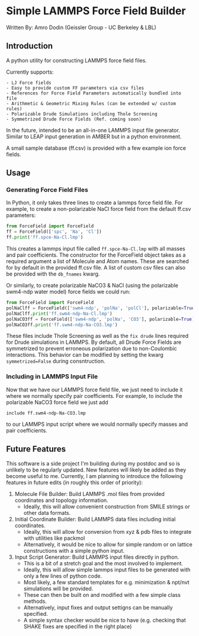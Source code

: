 # Simple LAMMPS Force Field Builder
Written By: Amro Dodin (Geissler Group - UC Berkeley & LBL)

## Introduction

A python utility for constructing LAMMPS force field files.

Currently supports:

    - LJ Force fields
    - Easy to provide custom FF parameters via csv files
    - References for Force Field Parameters automatically bundled into file
    - Arithmetic & Geometric Mixing Rules (can be extended w/ custom rules)
    - Polarizable Drude Simulations including Thole Screening
    - Symmetrized Drude Force Fields (Ref. coming soon)

In the future, intended to be an all-in-one LAMMPS input file generator.
Similar to LEAP input generation in AMBER but in a python environment.

A small sample database (ff.csv) is provided with a few example ion force fields.

## Usage 

### Generating Force Field Files

In Python, it only takes three lines to create a lammps force field file.
For example, to create a non-polarizable NaCl force field from the default ff.csv parameters:

```python
from ForceField import ForceField
ff = ForceField(['spc', 'Na', 'Cl'])
ff.print('ff.spce-Na-Cl.lmp')
```

This creates a lammps input file called ```ff.spce-Na-Cl.lmp``` with all masses and pair coefficients.
The constructor for the ForceField object takes as a required argument a list  of Molecule and Atom names.
These are searched for by default in the provided ff.csv file. 
A list of custom csv files can also be provided with the ```db_fnames``` kwarg.

Or similarly, to create polarizable NaCO3 & NaCl (using the polarizable swm4-ndp water model) force fields we could run:

```python
from ForceField import ForceField
polNaClff = ForceField(['swm4-ndp', 'polNa', 'polCl'], polarizable=True)
polNaClff.print('ff.swm4-ndp-Na-Cl.lmp')
polNaCO3ff = ForceField(['swm4-ndp', 'polNa', 'CO3'], polarizable=True)
polNaCO3ff.print('ff.swm4-ndp-Na-CO3.lmp')
```

These files include Thole Screening as well as the ```fix drude``` lines required for Drude simulations in LAMMPS.
By default, all Drude Force Fields are symmetrized to prevent erroneous polarization due to non-Coulombic interactions.
This behavior can be modified by setting the kwarg ```symmetrized=False``` during consntruction.

### Including in LAMMPS Input File

Now that we have our LAMMPS force field file, we just need to include it where we normally specify pair coefficients.
For example, to include the polarizable NaCO3 force field we just add

```
include ff.swm4-ndp-Na-CO3.lmp
```

to our LAMMPS input script where we would normally specify masses and pair coefficients.

## Future Features

This software is a side project I'm building during my postdoc and so is unlikely to be regularly updated. 
New features will likely be added as they become useful to me.
Currently, I am planning to introduce the following features in future edits (in roughly this order of priority):

1. Molecule File Builder: Build LAMMPS .mol files from provided coordinates and topology information.
    - Ideally, this will allow convenient construction from SMILE strings or other data formats.
2. Initial Coordinate Builder: Build LAMMPS data files including initial coordinates.
    - Ideally, this will allow for conversion from xyz & pdb files to integrate with utilities like packmol
    - Alternatively, it would be nice to allow for simple random or on lattice constructions with a simple python input.
3. Input Script Generator: Build LAMMPS input files directly in python.
   - This is a bit of a stretch goal and the most involved to implement.
   - Ideally, this will allow simple lammps input files to be generated with only a few lines of python code.
   - Most likely, a few standard templates for e.g. minimization & npt/nvt simulations will be provided.
   - These can then be built on and modified with a few simple class methods.
   - Alternatively, input fixes and output settigns can be manually specified.
   - A simple syntax checker would be nice to have (e.g. checking that SHAKE fixes are specified in the right place)